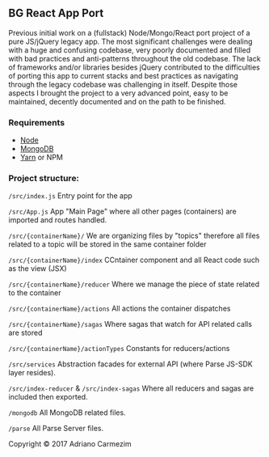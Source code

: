 ## BG React App Port

Previous initial work on a (fullstack) Node/Mongo/React port project of a pure JS/jQuery legacy app. 
The most significant challenges were dealing with a huge and confusing codebase, very poorly documented and filled with bad practices and anti-patterns throughout the old codebase. The lack of frameworks and/or libraries besides jQuery contributed
to the difficulties of porting this app to current stacks and best practices as navigating through the legacy codebase was challenging in itself. Despite those aspects I brought the project to a very advanced point, easy to be maintained, decently documented and on the path to be finished.

### Requirements

* [Node](https://nodejs.org/en/)
* [MongoDB](https://docs.mongodb.com/manual/installation/#mongodb-community-edition)
* [Yarn](https://yarnpkg.com/lang/en/docs/install/) or NPM

### Project structure:

`/src/index.js` Entry point for the app

`/src/App.js` App "Main Page" where all other pages (containers) are imported and routes handled.

`/src/{containerName}/` We are organizing files by "topics" therefore all files related to
a topic will be stored in the same container folder

`/src/{containerName}/index` CCntainer component and all React code such as the view (JSX)

`/src/{containerName}/reducer` Where we manage the piece of state related to the container

`/src/{containerName}/actions` All actions the container dispatches

`/src/{containerName}/sagas` Where sagas that watch for API related calls are stored

`/src/{containerName}/actionTypes` Constants for reducers/actions


`/src/services`
Abstraction facades for external API (where Parse JS-SDK layer resides).

`/src/index-reducer` & `/src/index-sagas` Where all reducers and sagas are included then exported.

`/mongodb` All MongoDB related files.

`/parse` All Parse Server files.  

Copyright © 2017 Adriano Carmezim
